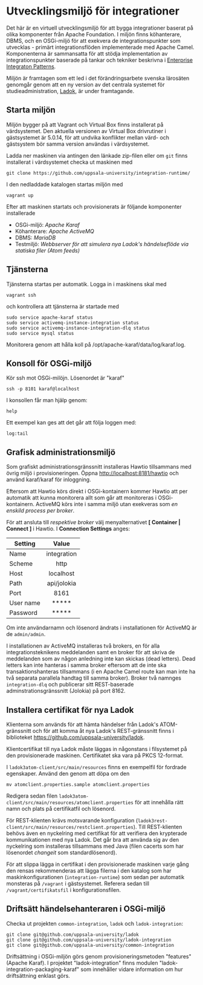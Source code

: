# Utvecklingsmiljö för integrationer
Det här är en virtuell utvecklingsmiljö för att bygga integrationer baserat på olika komponenter från Apache Foundation. I miljön finns köhanterare, DBMS, och en OSGi-miljö för att exekvera de integrationspunkter som utvecklas - primärt integrationsflöden implementerade med Apache Camel. Komponenterna är sammansatta för att stödja implementation av integrationspunkter baserade på tankar och tekniker beskrivna i [Enterprise Integraton Patterns](http://www.enterpriseintegrationpatterns.com).

Miljön är framtagen som ett led i det förändringsarbete svenska lärosäten genomgår genom att en ny version av det centrala systemet för studieadministration, [Ladok](http://www.ladok.se/ladok/nya-ladok/integrationer/), är under framtagande.

## Starta miljön
Miljön bygger på att Vagrant och Virtual Box finns installerat på värdsystemet. Den aktuella versionen av Virtual Box drivrutiner i gästsystemet är 5.0.14, för att undvika konflikter mellan värd- och gästsystem bör samma version användas i värdsystemet.

Ladda ner maskinen via antingen den länkade zip-filen eller om `git` finns installerat i värdsystemet checka ut maskinen med

	git clone https://github.com/uppsala-university/integration-runtime/

I den nedladdade katalogen startas miljön med

    vagrant up

Efter att maskinen startats och provisionerats är följande komponenter installerade

* OSGi-miljö: *Apache Karaf*
* Köhanterare: *Apache ActiveMQ*
* DBMS: *MariaDB*
* Testmiljö: *Webbserver för att simulera nya Ladok's händelseflöde via statiska filer (Atom feeds)*

## Tjänsterna
Tjänsterna startas per automatik. Logga in i maskinens skal med

    vagrant ssh

och kontrollera att tjänsterna är startade med

    sudo service apache-karaf status
    sudo service activemq-instance-integration status
    sudo service activemq-instance-integration-dlq status
    sudo service mysql status

Monitorera genom att hålla koll på /opt/apache-karaf/data/log/karaf.log.

## Konsoll för OSGi-miljö
Kör ssh mot OSGi-milöjn. Lösenordet är "karaf"

    ssh -p 8101 karaf@localhost

I konsollen får man hjälp genom:

    help

Ett exempel kan ges att det går att följa loggen med:

    log:tail


## Grafisk administrationsmiljö
Som grafiskt administrationsgränssnitt installeras Hawtio tillsammans med övrig miljö i provisioneringen. Öppna <http://localhost:8181/hawtio> och använd karaf/karaf för inloggning.

Eftersom att Hawtio körs direkt i OSGi-kontainern kommer Hawtio att per automatik att kunna monitorera allt som går att monitoreras i OSGi-kontainern. ActiveMQ körs inte i samma miljö utan exekveras som *en enskild process per broker*.

För att ansluta till *respektive broker* välj menyalternativet **[ Container | Connect ]** i Hawtio. I **Connection Settings** anges:

| Setting       | Value         |
| ------------- |:-------------:|
| Name          | integration   |
| Scheme        | http          |
| Host          | localhost     |
| Path          | api/jolokia   |
| Port          | 8161          |
| User name     | *****         |
| Password      | *****         |

Om inte användarnamn och lösenord ändrats i installationen för ActiveMQ är de `admin/admin`.

I installationen av ActiveMQ installeras två brokers, en för alla integrationsteknikens meddelanden samt en broker för att skriva de meddelanden som av någon anledning inte kan skickas (dead letters). Dead letters kan inte hanteras i samma broker eftersom att de inte ska transaktionshanteras tillsammans (i en Apache Camel route kan man inte ha två separata parallela handtag till samma broker). Broker två namnges `integration-dlq` och publicerar sitt REST-baserade adminstrationsgränssnitt (Jolokia) på port 8162. 

## Installera certifikat för nya Ladok
Klienterna som används för att hämta händelser från Ladok's ATOM-gränssnitt och för att komma åt nya Ladok's REST-gränssnitt finns i biblioteket <https://github.com/uppsala-university/ladok>.

Klientcertifikat till nya Ladok måste läggas in någonstans i filsystemet på den provisionerade maskinen. Certifikatet ska vara på PKCS 12-format.

I `ladok3atom-client/src/main/resources` finns en exempelfil för fordrade egenskaper. Använd den genom att döpa om den

    mv atomclient.properties.sample atomclient.properties

Redigera sedan filen `ladok3atom-client/src/main/resources/atomclient.properties` för att innehålla rätt namn och plats på certifikatfil och lösenord.

För REST-klienten krävs motsvarande konfiguration (`ladok3rest-client/src/main/resources/restclient.properties`). Till REST-klienten behövs även en nyckelring med certifikat för att verifiera den krypterade kommunikationen med nya Ladok. Det går bra att använda sig av den nyckelring som installeras tillsammans med Java (filen cacerts som har lösenordet *changeit* som standardlösenord).

För att slippa lägga in certifikat i den provisionerade maskinen varje gång den rensas rekommenderas att lägga filerna i den katalog som har maskinkonfigurationen (`integration-runtime`) som sedan per automatik monsteras på `/vagrant` i gästsystemet. Referera sedan till `/vagrant/certifikatsfil` i konfigurationsfilen.

## Driftsätt händelsehanteraren i OSGi-miljö
Checka ut projekten `common-integration`, `ladok` och `ladok-integration`: 

    git clone git@github.com/uppsala-university/ladok
    git clone git@github.com/uppsala-university/ladok-integration
    git clone git@github.com/uppsala-university/common-integration    

Driftsättning i OSGi-miljön görs genom provisioneringsmetoden "features" (Apache Karaf). I projektet "ladok-integration" finns modulen "ladok-integration-packaging-karaf" som innehåller vidare information om hur driftsättning enklast görs.